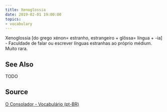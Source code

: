 ```yaml
---
title: Xenoglossia
date: 2019-02-01 19:00:00
topics:
- vocabulary
---
```


Xenoglossia [do grego xénon= estranho, estrangeiro + glôssa= língua + -ia] - Faculdade de falar ou escrever línguas estranhas ao próprio médium. Muito rara. 

## See Also
TODO

## Source
[O Consolador - Vocabulário (pt-BR)](http://www.oconsolador.com.br/linkfixo/vocabulario/principal.html)
